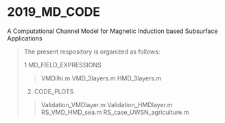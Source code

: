 # 2019_MD_CODE
A Computational Channel Model for Magnetic Induction based Subsurface Applications
>The present respository is organized as follows:
>
>1 MD_FIELD_EXPRESSIONS
>> VMDilhi.m
>> VMD_3layers.m
>> HMD_3layers.m
>
>2. CODE_PLOTS
>> Validation_VMDlayer.m
>> Validation_HMDlayer.m
>> RS_VMD_HMD_sea.m
>> RS_case_UWSN_agriculture.m
